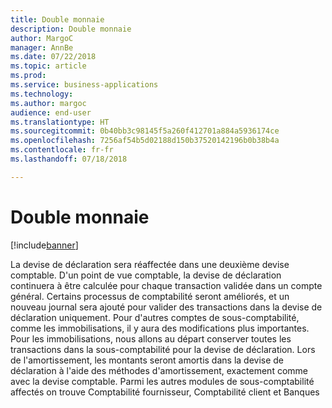 ```yaml
---
title: Double monnaie
description: Double monnaie
author: MargoC
manager: AnnBe
ms.date: 07/22/2018
ms.topic: article
ms.prod: 
ms.service: business-applications
ms.technology: 
ms.author: margoc
audience: end-user
ms.translationtype: HT
ms.sourcegitcommit: 0b40bb3c98145f5a260f412701a884a5936174ce
ms.openlocfilehash: 7256af54b5d02188d150b37520142196b0b38b4a
ms.contentlocale: fr-fr
ms.lasthandoff: 07/18/2018

---
```

#  <a name="dual-currency"></a>Double monnaie

[!include[banner](../../includes/banner.md)]

La devise de déclaration sera réaffectée dans une deuxième devise comptable. D'un point de vue comptable, la devise de déclaration continuera à être calculée pour chaque transaction validée dans un compte général.  Certains processus de comptabilité seront améliorés, et un nouveau journal sera ajouté pour valider des transactions dans la devise de déclaration uniquement. Pour d'autres comptes de sous-comptabilité, comme les immobilisations, il y aura des modifications plus importantes. Pour les immobilisations, nous allons au départ conserver toutes les transactions dans la sous-comptabilité pour la devise de déclaration. Lors de l'amortissement, les montants seront amortis dans la devise de déclaration à l'aide des méthodes d'amortissement, exactement comme avec la devise comptable. Parmi les autres modules de sous-comptabilité affectés on trouve Comptabilité fournisseur, Comptabilité client et Banques

